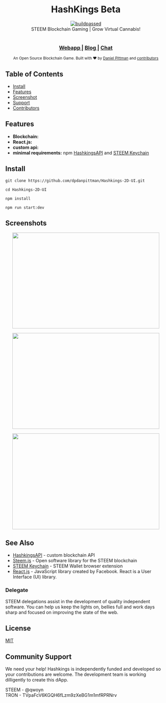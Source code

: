 <h1 align="center">HashKings Beta</h1>
<div align="center">
<a href="https://travis-ci.org/dpdanpittman/Hashkings-2D-UI">
<img border="0" alt="buildpassed" src="https://travis-ci.org/dpdanpittman/Hashkings-2D-UI.svg?branch=master"></a><br/>
  <strong></strong>
</div>
<div align="center">
  STEEM Blockchain Gaming | Grow Virtual Cannabis! 
</div>

<br />

<div align="center">
  <h3>
    <a href="https://www.hashkings.app">
      Webapp
    </a>
    <span> | </span>
    <a href="https://steempeak.com/@hashkings">
      Blog
    </a>
    <span> | </span>
    <a href="https://discord.gg/Zq29TWe">
      Chat
    </a>
  </h3>
</div>

<div align="center">
  <sub>An Open Source Blockchain Game. Built with ❤︎ by
  <a href="https://twitter.com/canna_curate">Daniel Pittman</a> and
  <a href="https://github.com/dpdanpittman/Hashkings-2D-UI/graphs/contributors">
    contributors
  </a>
</div>

## Table of Contents
- [Install](#installation)
- [Features](#features)
- [Screenshot](#screenshot)
- [Support](#support)
- [Contributors](#contributors)


## Features
- __Blockchain:__ 
- __React.js:__ 
- __custom api:__ 
- __minimal requirements:__ 
npm
[HashkingsAPI](https://github.com/disregardfiat/hashkings)
and [STEEM Keychain](https://chrome.google.com/webstore/detail/steem-keychain/lkcjlnjfpbikmcmbachjpdbijejflpcm?hl=en)


## Install
```git clone https://github.com/dpdanpittman/Hashkings-2D-UI.git```

```cd Hashkings-2D-UI```

```npm install```

```npm run start:dev```

## Screenshots
<p align="center">
  <img width="460" height="300" src="https://i.imgur.com/iqNlbxy.png">
</p>
<p align="center">
  <img width="460" height="300" src="https://i.imgur.com/1yBEKJx.png">
</p>
<p align="center">
  <img width="460" height="300" src="https://i.imgur.com/a3EnGNt.png">
</p>

## See Also
- [HashkingsAPI](https://github.com/disregardfiat/hashkings) - custom blockchain API
- [Steem.js](https://github.com/steemit/steem-js) - Open software library for the STEEM blockchain
- [STEEM Keychain](https://github.com/MattyIce/steem-keychain) - STEEM Wallet browser extension
- [React.js](https://reactjs.org/) -  JavaScript library created by Facebook. React is a User Interface (UI) library.

### Delegate
STEEM delegations assist in the development of quality independent 
software. You can help us keep the lights on, bellies full and work days sharp 
and focused on improving the state of the web.

## License
[MIT](https://tldrlegal.com/license/mit-license)

## Community Support
We need your help! Hashkings is independently funded and developed so your contributions are welcome. The development team is working dilligently to create this dApp.

STEEM - @qwoyn
<br/>
TRON - TVpaFcV6KGQH6fLzm9zXeBG1m1mfRPRNrv